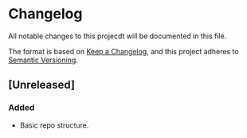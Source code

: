 <!--
Copyright (c) 2020 Timothy Brackett
Licensed under the MIT license
-->

# Changelog
All notable changes to this projecdt will be documented in this file.

The format is based on [Keep a Changelog](https://keepachangelog.com/en/1.0.0/),
and this project adheres to [Semantic Versioning](https://semver.org/spec/v2.0.0.html).

## [Unreleased]
### Added
- Basic repo structure.
